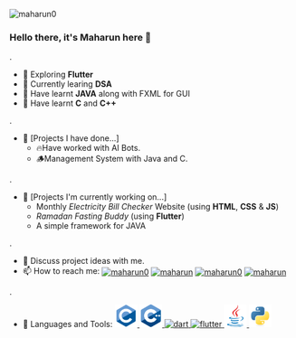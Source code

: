 <p align="left"> <img src="https://komarev.com/ghpvc/?username=maharun0&label=Profile%20views&color=323264&style=flat" alt="maharun0" /> </p>

### Hello there, it's Maharun here 👋

.
- 🎐 Exploring **Flutter**
- 🌱 Currently learing **DSA**
- 📘 Have learnt **JAVA** along with FXML for GUI
- 📙 Have learnt **C** and **C++**

.
- 🎲 [Projects I have done...]
    - 🔥Have worked with AI Bots.
    - 🪵Management System with Java and C.

.
- 🦀 [Projects I'm currently working on...]
    - Monthly *Electricity Bill Checker* Website (using **HTML**, **CSS** & **JS**)
    - *Ramadan Fasting Buddy* (using **Flutter**)
    - A simple framework for JAVA 

.
- 💬 Discuss project ideas with me.
- 📫 How to reach me:  <a href="https://twitter.com/maharun0" target="blank"><img align="center" src="https://raw.githubusercontent.com/rahuldkjain/github-profile-readme-generator/master/src/images/icons/Social/twitter.svg" alt="maharun0" height="30" width="40" /></a>
<a href="https://linkedin.com/in/maharun" target="blank"><img align="center" src="https://raw.githubusercontent.com/rahuldkjain/github-profile-readme-generator/master/src/images/icons/Social/linked-in-alt.svg" alt="maharun" height="30" width="40" /></a>
<a href="https://fb.com/maharun0" target="blank"><img align="center" src="https://raw.githubusercontent.com/rahuldkjain/github-profile-readme-generator/master/src/images/icons/Social/facebook.svg" alt="maharun0" height="30" width="40" /></a>
<a href="https://codeforces.com/profile/maharun" target="blank"><img align="center" src="https://raw.githubusercontent.com/rahuldkjain/github-profile-readme-generator/master/src/images/icons/Social/codeforces.svg" alt="maharun" height="30" width="40" /></a>

.
- 📝 Languages and Tools: <a href="https://www.cprogramming.com/" target="_blank" rel="noreferrer"> <img src="https://raw.githubusercontent.com/devicons/devicon/master/icons/c/c-original.svg" alt="c" width="40" height="40"/> </a> <a href="https://www.w3schools.com/cpp/" target="_blank" rel="noreferrer"> <img src="https://raw.githubusercontent.com/devicons/devicon/master/icons/cplusplus/cplusplus-original.svg" alt="cplusplus" width="40" height="40"/> </a> <a href="https://dart.dev" target="_blank" rel="noreferrer"> <img src="https://www.vectorlogo.zone/logos/dartlang/dartlang-icon.svg" alt="dart" width="40" height="40"/> </a> <a href="https://flutter.dev" target="_blank" rel="noreferrer"> <img src="https://www.vectorlogo.zone/logos/flutterio/flutterio-icon.svg" alt="flutter" width="40" height="40"/> </a> <a href="https://www.java.com" target="_blank" rel="noreferrer"> <img src="https://raw.githubusercontent.com/devicons/devicon/master/icons/java/java-original.svg" alt="java" width="40" height="40"/> </a> <a href="https://www.python.org" target="_blank" rel="noreferrer"> <img src="https://raw.githubusercontent.com/devicons/devicon/master/icons/python/python-original.svg" alt="python" width="40" height="40"/> </a>
